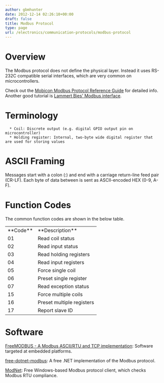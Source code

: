 ```yaml
---
author: gbmhunter
date: 2012-12-14 02:26:10+00:00
draft: false
title: Modbus Protocol
type: page
url: /electronics/communication-protocols/modbus-protocol
---
```


# Overview




The Modbus protocol does not define the physical layer. Instead it uses RS-232C compatible serial interfaces, which are very common on microcontrollers.




Check out the [Mobicon Modbus Protocol Reference Guide](http://modbus.org/docs/PI_MBUS_300.pdf) for detailed info. Another good tutorial is [Lammert Bies' Modbus interface](http://www.lammertbies.nl/comm/info/modbus.html).




# Terminology





	  * Coil: Discrete output (e.g. digital GPIO output pin on microcontroller)
	  * Holding register: Internal, two-byte wide digital register that are used for storing values



# ASCII Framing




Messages start with a colon (:) and end with a carriage return-line feed pair (CR-LF). Each byte of data between is sent as ASCII-encoded HEX (0-9, A-F).




# Function Codes




The common function codes are shown in the below table.


<table style="width: 300px;" border="0" >
<tbody >
<tr >

<td >**Code**
</td>

<td >**Description**
</td>
</tr>
<tr >

<td >01
</td>

<td >Read coil status
</td>
</tr>
<tr >

<td >02
</td>

<td >Read input status
</td>
</tr>
<tr >

<td >03
</td>

<td >Read holding registers
</td>
</tr>
<tr >

<td >04
</td>

<td >Read input registers
</td>
</tr>
<tr >

<td >05
</td>

<td >Force single coil
</td>
</tr>
<tr >

<td >06
</td>

<td >Preset single register
</td>
</tr>
<tr >

<td >07
</td>

<td >Read exception status
</td>
</tr>
<tr >

<td >15
</td>

<td >Force multiple coils
</td>
</tr>
<tr >

<td >16
</td>

<td >Preset multiple registers
</td>
</tr>
<tr >

<td >17
</td>

<td >Report slave ID
</td>
</tr>
</tbody>
</table>


# Software




[FreeMODBUS - A Modbus ASCII/RTU and TCP implementation](https://www.freemodbus.org/): Software targeted at embedded platforms.




[free-dotnet-modbus](http://code.google.com/p/free-dotnet-modbus/): A free .NET implementation of the Modbus protocol.




[ModNet](http://www.globalmultimedia.in/modnet.htm): Free Windows-based Modbus protocol client, which checks Modbus RTU compliance.
